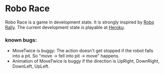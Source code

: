 # Robo Race

Robo Race is a game in development state. 
It is strongly inspired by [Robo Rally](https://en.wikipedia.org/wiki/RoboRally).
The current development state is playable at [Heroku](https://roborace.herokuapp.com).

### known bugs:
 * MoveTwice is buggy: The action doesn't get stopped if the robot falls into a pit. So "move -> fell into pit -> move" happens. 
 * Animation of MoveTwice is buggy if the direction is UpRight, DownRight, DownLeft, UpLeft.
 